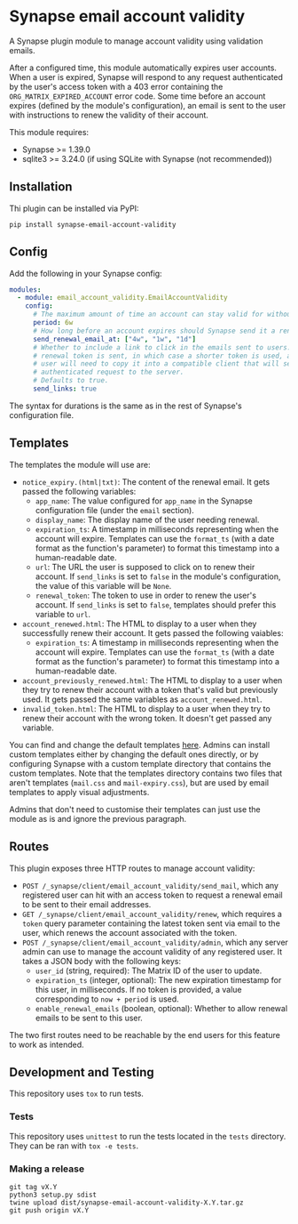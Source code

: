# Synapse email account validity

A Synapse plugin module to manage account validity using validation emails.

After a configured time, this module automatically expires user accounts. When a user is
expired, Synapse will respond to any request authenticated by the user's access token
with a 403 error containing the `ORG_MATRIX_EXPIRED_ACCOUNT` error code. Some time before
an account expires (defined by the module's configuration), an email is sent to the user
with instructions to renew the validity of their account.

This module requires:

* Synapse >= 1.39.0
* sqlite3 >= 3.24.0 (if using SQLite with Synapse (not recommended))

## Installation

Thi plugin can be installed via PyPI:

```
pip install synapse-email-account-validity
```

## Config

Add the following in your Synapse config:

```yaml
modules:
  - module: email_account_validity.EmailAccountValidity
    config:
      # The maximum amount of time an account can stay valid for without being renewed.
      period: 6w
      # How long before an account expires should Synapse send it a renewal email (can send several renewal email).
      send_renewal_email_at: ["4w", "1w", "1d"]
      # Whether to include a link to click in the emails sent to users. If false, only a
      # renewal token is sent, in which case a shorter token is used, and the
      # user will need to copy it into a compatible client that will send an
      # authenticated request to the server.
      # Defaults to true.
      send_links: true
```

The syntax for durations is the same as in the rest of Synapse's configuration file.

## Templates

The templates the module will use are:

* `notice_expiry.(html|txt)`: The content of the renewal email. It gets passed the
  following variables:
    * `app_name`: The value configured for `app_name` in the Synapse configuration file
      (under the `email` section).
    * `display_name`: The display name of the user needing renewal.
    * `expiration_ts`: A timestamp in milliseconds representing when the account will
      expire. Templates can use the `format_ts` (with a date format as the function's
      parameter) to format this timestamp into a human-readable date.
    * `url`: The URL the user is supposed to click on to renew their account. If
      `send_links` is set to `false` in the module's configuration, the value of this
      variable will be `None`.
    * `renewal_token`: The token to use in order to renew the user's account. If
      `send_links` is set to `false`, templates should prefer this variable to `url`.
* `account_renewed.html`: The HTML to display to a user when they successfully renew
  their account. It gets passed the following vaiables:
    * `expiration_ts`: A timestamp in milliseconds representing when the account will
      expire. Templates can use the `format_ts` (with a date format as the function's
      parameter) to format this timestamp into a human-readable date.
* `account_previously_renewed.html`: The HTML to display to a user when they try to renew
  their account with a token that's valid but previously used. It gets passed the same
  variables as `account_renewed.html`.
* `invalid_token.html`: The HTML to display to a user when they try to renew their account
  with the wrong token. It doesn't get passed any variable.

You can find and change the default templates [here](https://github.com/matrix-org/synapse-email-account-validity/tree/main/email_account_validity/templates).
Admins can install custom templates either by changing the default ones directly, or by
configuring Synapse with a custom template directory that contains the custom templates.
Note that the templates directory contains two files that aren't templates (`mail.css`
and `mail-expiry.css`), but are used by email templates to apply visual adjustments.

Admins that don't need to customise their templates can just use the module as is and
ignore the previous paragraph.

## Routes

This plugin exposes three HTTP routes to manage account validity:

* `POST /_synapse/client/email_account_validity/send_mail`, which any registered user can
  hit with an access token to request a renewal email to be sent to their email addresses.
* `GET /_synapse/client/email_account_validity/renew`, which requires a `token` query
  parameter containing the latest token sent via email to the user, which renews the
  account associated with the token.
* `POST /_synapse/client/email_account_validity/admin`, which any server admin can use to
  manage the account validity of any registered user. It takes a JSON body with the
  following keys:
    * `user_id` (string, required): The Matrix ID of the user to update.
    * `expiration_ts` (integer, optional): The new expiration timestamp for this user, in
      milliseconds. If no token is provided, a value corresponding to `now + period` is
      used.
    * `enable_renewal_emails` (boolean, optional): Whether to allow renewal emails to be
      sent to this user.

The two first routes need to be reachable by the end users for this feature to work as
intended.

## Development and Testing

This repository uses `tox` to run tests.

### Tests

This repository uses `unittest` to run the tests located in the `tests`
directory. They can be ran with `tox -e tests`.

### Making a release

```
git tag vX.Y
python3 setup.py sdist
twine upload dist/synapse-email-account-validity-X.Y.tar.gz
git push origin vX.Y
```
